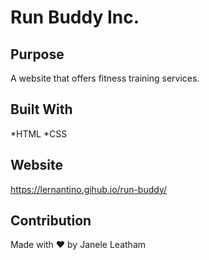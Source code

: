 # Run Buddy Inc.

## Purpose
A website that offers fitness training services.

## Built With
*HTML
*CSS

## Website
https://lernantino.gihub.io/run-buddy/

## Contribution
Made with ❤️ by Janele Leatham
